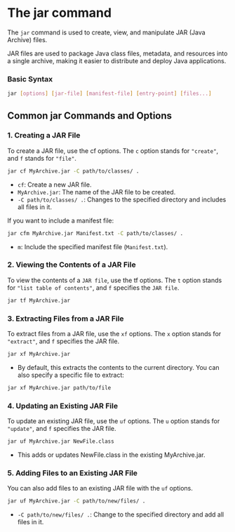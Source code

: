 # The jar command

The `jar` command is used to create, view, and manipulate JAR (Java Archive) files.

JAR files are used to package Java class files, metadata, and resources into a single archive, making it easier to distribute and deploy Java applications.

### Basic Syntax

```sh
jar [options] [jar-file] [manifest-file] [entry-point] [files...]
```

## Common jar Commands and Options

### 1. Creating a JAR File

To create a JAR file, use the cf options. The `c` option stands for `"create"`, and `f` stands for `"file"`.

```sh
jar cf MyArchive.jar -C path/to/classes/ .
```

- `cf`: Create a new JAR file.
- `MyArchive.jar`: The name of the JAR file to be created.
- `-C path/to/classes/ .`: Changes to the specified directory and includes all files in it.

If you want to include a manifest file:

```sh
jar cfm MyArchive.jar Manifest.txt -C path/to/classes/ .
```

- `m`: Include the specified manifest file (`Manifest.txt`).

### 2. Viewing the Contents of a JAR File

To view the contents of a `JAR file`, use the tf options. The `t` option stands for `"list table of contents"`, and `f` specifies the `JAR file`.

```sh
jar tf MyArchive.jar
```

### 3. Extracting Files from a JAR File

To extract files from a JAR file, use the `xf` options. The `x` option stands for `"extract"`, and `f` specifies the JAR file.

```sh
jar xf MyArchive.jar
```

- By default, this extracts the contents to the current directory. You can also specify a specific file to extract:

```sh
jar xf MyArchive.jar path/to/file
```

### 4. Updating an Existing JAR File

To update an existing JAR file, use the `uf` options. The `u` option stands for `"update"`, and `f` specifies the JAR file.

```sh
jar uf MyArchive.jar NewFile.class
```

- This adds or updates NewFile.class in the existing MyArchive.jar.

### 5. Adding Files to an Existing JAR File

You can also add files to an existing JAR file with the `uf` options.

```sh
jar uf MyArchive.jar -C path/to/new/files/ .
```
- `-C path/to/new/files/ .`: Change to the specified directory and add all files in it.